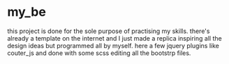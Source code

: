 # my_be
this project is done for the sole purpose of practising my skills.
there's already a template on the internet and I just made a replica inspiring all the design ideas but programmed all by myself.
here a few jquery plugins like couter_js and done with some scss editing all the bootstrp files. 
